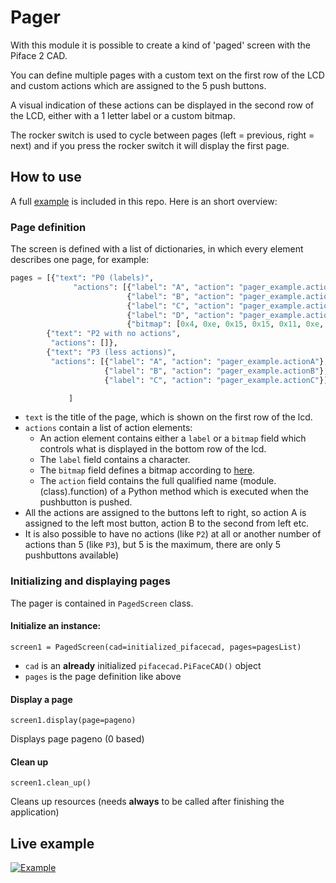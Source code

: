 # Pager

With this module it is possible to create a kind of 'paged' screen with the Piface 2 CAD.

You can define multiple pages with a custom text on the first row of the LCD and custom actions which are assigned to the 5 push buttons.

A visual indication of these actions can be displayed in the second row of the LCD, either with a 1 letter label or a custom bitmap.

The rocker switch is used to cycle between pages (left = previous, right = next) and if you press the rocker switch it will display the first page.

## How to use
A full [example](/example_pager.py) is included in this repo. Here is an short overview:

### Page definition
The screen is defined with a list of dictionaries, in which every element describes one page, for example:

```python
pages = [{"text": "P0 (labels)",
              "actions": [{"label": "A", "action": "pager_example.actionA"},
                          {"label": "B", "action": "pager_example.actionB"},
                          {"label": "C", "action": "pager_example.actionC"},
                          {"label": "D", "action": "pager_example.actionD"},
                          {"bitmap": [0x4, 0xe, 0x15, 0x15, 0x11, 0xe, 0x0, 0x0], "action": "pager_example.standby"}]},
        {"text": "P2 with no actions",
         "actions": []},
        {"text": "P3 (less actions)",
         "actions": [{"label": "A", "action": "pager_example.actionA"},
                     {"label": "B", "action": "pager_example.actionB"},
                     {"label": "C", "action": "pager_example.actionC"}]}

             ]
```

- `text` is the title of the page, which is shown on the first row of the lcd.
- `actions` contain a list of action elements:
   - An action element contains either a `label` or a `bitmap` field which controls what is displayed in the bottom row of the lcd.
   - The `label` field contains a character.
   - The `bitmap` field defines a bitmap according to [here](http://pifacecad.readthedocs.io/en/latest/creating_custom_bitmaps.html).
   - The `action` field contains the full qualified name (module.(class).function) of a Python method which is executed when the pushbutton is pushed.
- All the actions are assigned to the buttons left to right, so action A is assigned to the left most button, action B to the second from left etc.
- It is also possible to have no actions (like `P2`) at all or another number of actions than 5 (like `P3`), but 5 is the maximum, there are only 5 pushbuttons available)

### Initializing and displaying pages
The pager is contained in `PagedScreen` class.

#### Initialize an instance:

`screen1 = PagedScreen(cad=initialized_pifacecad, pages=pagesList)`

- `cad` is an **already** initialized `pifacecad.PiFaceCAD()` object
- `pages` is the page definition like above

#### Display a page

`screen1.display(page=pageno)`

Displays page pageno (0 based)

#### Clean up

`screen1.clean_up()`

Cleans up resources (needs **always** to be called after finishing the application)

## Live example
[![Example](https://img.youtube.com/vi/cJd8QzbMm24/0.jpg)](http://www.youtube.com/watch?v=cJd8QzbMm24)
